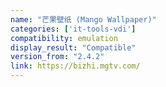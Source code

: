 ```yaml
---
name: "芒果壁纸 (Mango Wallpaper)"
categories: ['it-tools-vdi']
compatibility: emulation
display_result: "Compatible"
version_from: "2.4.2"
link: https://bizhi.mgtv.com/
---
```


